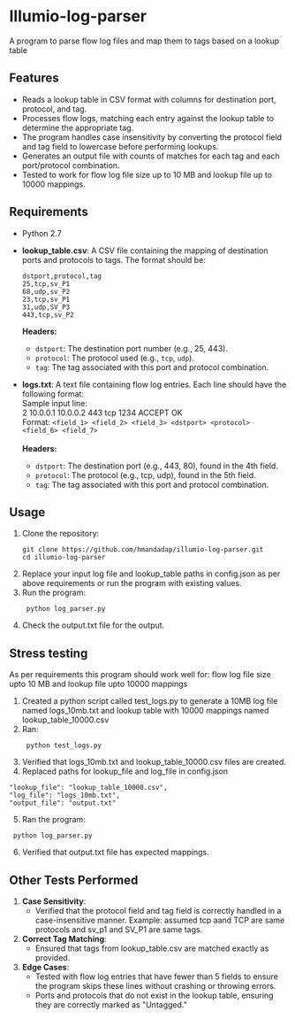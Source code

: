# Illumio-log-parser
A program to parse flow log files and map them to tags based on a lookup table

## Features  
- Reads a lookup table in CSV format with columns for destination port, protocol, and tag.
- Processes flow logs, matching each entry against the lookup table to determine the appropriate tag.
- The program handles case insensitivity by converting the protocol field and tag field to lowercase before performing lookups.
- Generates an output file with counts of matches for each tag and each port/protocol combination.
- Tested to work for flow log file size up to 10 MB and lookup file up to 10000 mappings. 

## Requirements
- Python 2.7
- **lookup_table.csv**: A CSV file containing the mapping of destination ports and protocols to tags. The format should be:

      dstport,protocol,tag
      25,tcp,sv_P1
      68,udp,sv_P2
      23,tcp,sv_P1
      31,udp,SV_P3
      443,tcp,sv_P2

   **Headers:**
   - `dstport`: The destination port number (e.g., 25, 443).
   - `protocol`: The protocol used (e.g., `tcp`, `udp`).
   - `tag`: The tag associated with this port and protocol combination.
- **logs.txt**: A text file containing flow log entries. Each line should have the following format:\
    Sample input line:\
    2 10.0.0.1 10.0.0.2 443 tcp 1234 ACCEPT OK\
   Format:
      ```
      <field_1> <field_2> <field_3> <dstport> <protocol> <field_6> <field_7>
      ```\
  \
   **Headers:**
   - `dstport`: The destination port (e.g., 443, 80), found in the 4th field.
   - `protocol`: The protocol (e.g., tcp, udp), found in the 5th field.
   - `tag`: The tag associated with this port and protocol combination.

## Usage
1. Clone the repository:
   ```
   git clone https://github.com/hmandadap/illumio-log-parser.git
   cd illumio-log-parser
   ```
2. Replace your input log file and lookup_table paths in config.json as per above requirements or run the program with existing values.
3. Run the program:
   ```
    python log_parser.py
   ```
4. Check the output.txt file for the output.

## Stress testing
As per requirements this program should work well for:
   flow log file size upto 10 MB and lookup file upto 10000 mappings
   
1. Created a python script called test_logs.py to generate a 10MB log file named logs_10mb.txt and lookup table with 10000 mappings named lookup_table_10000.csv
2. Ran:
   ```
    python test_logs.py
   ```
3. Verified that logs_10mb.txt and lookup_table_10000.csv files are created.
4. Replaced paths for lookup_file and log_file in config.json
  ```
  "lookup_file": "lookup_table_10000.csv",
  "log_file": "logs_10mb.txt",
  "output_file": "output.txt"
  ```
5.  Ran the program:
   ```
    python log_parser.py
   ```
6. Verified that output.txt file has expected mappings.
   
## Other Tests Performed

1. **Case Sensitivity**: 
   - Verified that the protocol field and tag field is correctly handled in a case-insensitive manner. Example: assumed tcp aand TCP are same protocols and sv_p1 and SV_P1 are same tags.
2. **Correct Tag Matching**:
   - Ensured that tags from lookup_table.csv are matched exactly as provided.
3. **Edge Cases**:
   - Tested with flow log entries that have fewer than 5 fields to ensure the program skips these lines without crashing or throwing errors.
   - Ports and protocols that do not exist in the lookup table, ensuring they are correctly marked as "Untagged."



